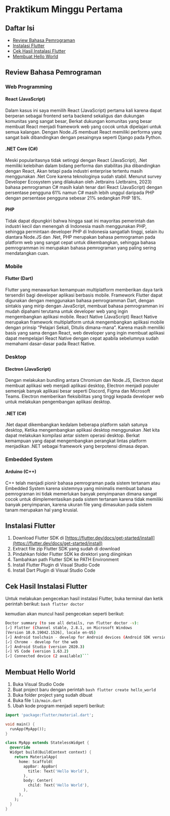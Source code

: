 # Praktikum Minggu Pertama

## Daftar Isi

- [Review Bahasa Pemrograman](#pendahuluan)
- [Instalasi Flutter](#instalasi-flutter)
- [Cek Hasil Instalasi Flutter](#cek-hasil-instalasi-flutter)
- [Membuat Hello World](#membuat-hello-world)

## Review Bahasa Pemrograman

### Web Programming

#### React (JavaScript)

Dalam kasus ini saya memilih React (JavaScript) pertama kali karena dapat berperan sebagai frontend serta backend sekaligus dan dukungan komunitas yang sangat besar, Berkat dukungan komunitas yang besar membuat React menjadi framework web yang cocok untuk dipelajari untuk semua kalangan. Dengan Node.JS membuat React memiliki performa yang sangat baik dibandingkan dengan pesaingnya seperti Django pada Python.

#### .NET Core (C#)

Meski popularitasnya tidak setinggi dengan React (JavaScript), .Net memiliki kelebihan dalam bidang performa dan stabilitas jika dibandingkan dengan React, Akan tetapi pada industri enterprise tertentu masih menggunakan .Net Core karena teknologinya sudah stabil. Menurut survey Developer Ecosystem yang dilakukan oleh Jetbrains (Jetbrains, 2023) bahasa pemrograman C# masih kalah tenar dari React (JavaScript) dengan persentase pengguna 61% namun C# masih lebih unggul daripada PHP dengan persentase pengguna sebesar 21% sedangkan PHP 18%.

#### PHP

Tidak dapat dipungkiri bahwa hingga saat ini mayoritas pemerintah dan industri kecil dan menengah di Indonesia masih menggunakan PHP, sehingga permintaan developer PHP di Indonesia sangatlah tinggi, selain itu diantara Node.JS dan .Net, PHP merupakan bahasa pemrograman pada platform web yang sangat cepat untuk dikembangkan, sehingga bahasa pemrogramman ini merupakan bahasa pemrograman yang paling sering mendatangkan cuan.

### Mobile

#### Flutter (Dart)

Flutter yang menawarkan kemampuan multiplatform memberikan daya tarik tersendiri bagi developer aplikasi berbasis mobile. Framework Flutter dapat digunakan dengan menggunakan bahasa pemrogramman Dart, dengan sintakis yang mirip dengan JavaScript, membuat bahasa pemrogramman ini mudah dipahami terutama untuk developer web yang ingin mengembangkan aplikasi mobile.
React Native (JavaScript)
React Native merupakan framework multiplatform untuk mengembangkan aplikasi mobile dengan prinsip “Pelajari Sekali, Ditulis dimana-mana”. Karena masih memiliki basis yang sama dengan React, web developer yang ingin membuat aplikasi dapat mempelajari React Native dengan cepat apabila sebelumnya sudah memahami dasar-dasar pada React Native.

### Desktop

#### Electron (JavaScript)

Dengan melakukan bundling antara Chromium dan Node.JS, Electron dapat membuat aplikasi web menjadi aplikasi desktop, Electron menjadi populer semenjak banyak aplikasi besar seperti Discord, Figma dan Microsoft Teams. Electron memberikan fleksibilitas yang tinggi kepada developer web untuk melakukan pengembangan aplikasi desktop.

#### .NET (C#)

.Net dapat dikembangkan kedalam beberapa platform salah satunya desktop, Ketika mengembangkan aplikasi desktop menggunakan .Net kita dapat melakukan kompilasi antar sistem operasi desktop. Berkat kemampuan yang dapat mengembangkan perangkat lintas platform menjadikan .NET sebagai framework yang berpotensi dimasa depan.

### Embedded System

#### Arduino (C++)

C++ telah menjadi pionir bahasa pemrograman pada sistem tertanam atau Embedded System karena sistemnya yang minimalis membuat bahasa pemrograman ini tidak memerlukan banyak penyimpanan dimana sangat cocok untuk diimplementasikan pada sistem tertanam karena tidak memiliki banyak penyimpanan, karena ukuran file yang dimasukan pada sistem tanam merupakan hal yang krusial.

## Instalasi Flutter

1. Download Flutter SDK di [https://flutter.dev/docs/get-started/install](https://flutter.dev/docs/get-started/install)
2. Extract file zip Flutter SDK yang sudah di download
3. Pindahkan folder Flutter SDK ke direktori yang diinginkan
4. Tambahkan path Flutter SDK ke PATH Environment
5. Install Flutter Plugin di Visual Studio Code
6. Install Dart Plugin di Visual Studio Code

## Cek Hasil Instalasi Flutter

Untuk melakukan pengecekan hasil instalasi Flutter, buka terminal dan ketik perintah berikut:
`bash flutter doctor`

kemudian akan muncul hasil pengecekan seperti berikut:

````bash
Doctor summary (to see all details, run flutter doctor -v):
[✓] Flutter (Channel stable, 2.8.1, on Microsoft Windows 
[Version 10.0.19042.1526], locale en-US)
[✓] Android toolchain - develop for Android devices (Android SDK version 32.0.0)
[✓] Chrome - develop for the web
[✓] Android Studio (version 2020.3)
[✓] VS Code (version 1.63.2)
[✓] Connected device (2 available)```

````

## Membuat Hello World

1. Buka Visual Studio Code
2. Buat project baru dengan perintah `bash flutter create hello_world`
3. Buka folder project yang sudah dibuat
4. Buka file `lib/main.dart`
5. Ubah kode program menjadi seperti berikut:

```dart
import 'package:flutter/material.dart';

void main() {
  runApp(MyApp());
}

class MyApp extends StatelessWidget {
  @override
  Widget build(BuildContext context) {
    return MaterialApp(
      home: Scaffold(
        appBar: AppBar(
          title: Text('Hello World'),
        ),
        body: Center(
          child: Text('Hello World'),
        ),
      ),
    );
  }
}
```
